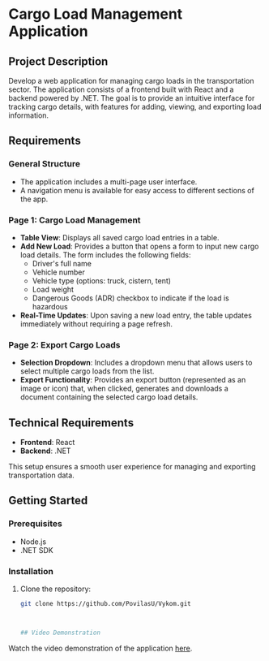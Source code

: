 # Cargo Load Management Application

## Project Description
Develop a web application for managing cargo loads in the transportation sector. The application consists of a frontend built with React and a backend powered by .NET. The goal is to provide an intuitive interface for tracking cargo details, with features for adding, viewing, and exporting load information.

## Requirements

### General Structure
- The application includes a multi-page user interface.
- A navigation menu is available for easy access to different sections of the app.

### Page 1: Cargo Load Management
- **Table View**: Displays all saved cargo load entries in a table.
- **Add New Load**: Provides a button that opens a form to input new cargo load details. The form includes the following fields:
  - Driver's full name
  - Vehicle number
  - Vehicle type (options: truck, cistern, tent)
  - Load weight
  - Dangerous Goods (ADR) checkbox to indicate if the load is hazardous
- **Real-Time Updates**: Upon saving a new load entry, the table updates immediately without requiring a page refresh.

### Page 2: Export Cargo Loads
- **Selection Dropdown**: Includes a dropdown menu that allows users to select multiple cargo loads from the list.
- **Export Functionality**: Provides an export button (represented as an image or icon) that, when clicked, generates and downloads a document containing the selected cargo load details.

## Technical Requirements
- **Frontend**: React
- **Backend**: .NET

This setup ensures a smooth user experience for managing and exporting transportation data.

## Getting Started

### Prerequisites
- Node.js
- .NET SDK

### Installation

1. Clone the repository:
   ```sh
   git clone https://github.com/PovilasU/Vykom.git
   
   
   
   ## Video Demonstration

Watch the video demonstration of the application [here](https://www.youtube.com/watch?v=xr1WbO_N-0Y).
